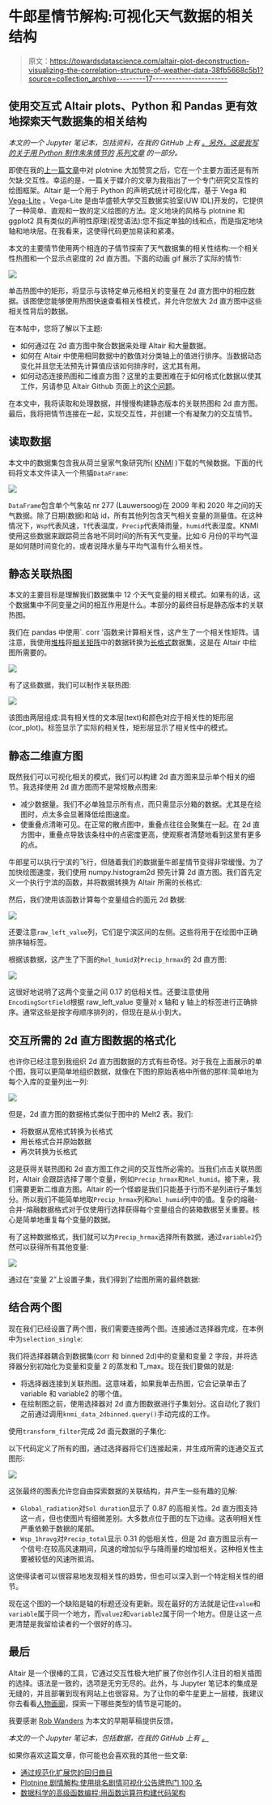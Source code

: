 # 牛郎星情节解构:可视化天气数据的相关结构

> 原文：<https://towardsdatascience.com/altair-plot-deconstruction-visualizing-the-correlation-structure-of-weather-data-38fb5668c5b1?source=collection_archive---------17----------------------->

## 使用交互式 Altair plots、Python 和 Pandas 更有效地探索天气数据集的相关结构

*本文的一个 Jupyter 笔记本，包括资料，在我的 GitHub* *上有* [*。另外，这是我写的关于用 Python 制作朱朱情节的*](https://github.com/PaulHiemstra/altair_cor2dbinnedplot_article) [*系列文章*](https://towardsdatascience.com/tagged/plot-deconstruction-paul) *的一部分。*

即使在我的[上一篇文章](/plotnine-plot-deconstruction-visualizing-the-billboard-hot-100-8048808fd629)中对 plotnine 大加赞赏之后，它在一个主要方面还是有所欠缺:交互性。幸运的是，一篇关于媒介的文章为我指出了一个专门研究交互性的绘图框架。Altair 是一个用于 Python 的声明式统计可视化库，基于 Vega 和 [Vega-Lite](https://vega.github.io/vega-lite/) 。Vega-Lite 是由华盛顿大学交互数据实验室(UW IDL)开发的，它提供了一种简单、直观和一致的定义绘图的方法。定义地块的风格与 plotnine 和 ggplot2 具有类似的声明性原理(视觉语法):您不指定单独的线和点，而是指定地块轴和地块层。在我看来，这使得代码更加易读和紧凑。

本文的主要情节使用两个相连的子情节探索了天气数据集的相关性结构:一个相关性热图和一个显示点密度的 2d 直方图。下面的动画 gif 展示了实际的情节:

![](img/b979817997be1c2c34dcc978d1ca7f1a.png)

单击热图中的矩形，将显示与该特定单元格相关的变量在 2d 直方图中的相应数据。该图使您能够使用热图快速查看相关性模式，并允许您放大 2d 直方图中这些相关性背后的数据。

在本帖中，您将了解以下主题:

*   如何通过在 2d 直方图中聚合数据来处理 Altair 和大量数据。
*   如何在 Altair 中使用相同数据中的数值对分类轴上的值进行排序。当数据动态变化并且您无法预先计算值应该如何排序时，这尤其有用。
*   如何动态连接热图和二维直方图？这里的主要困难在于如何格式化数据以使其工作，另请参见 Altair Github 页面上的[这个问题](https://github.com/altair-viz/altair/issues/1617)。

在本文中，我将读取和处理数据，并慢慢构建静态版本的关联热图和 2d 直方图。最后，我将把情节连接在一起，实现交互性，并创建一个有凝聚力的交互情节。

## 读取数据

本文中的数据集包含我从荷兰皇家气象研究所( [KNMI](http://knmi.nl) )下载的气候数据。下面的代码将文本文件读入一个熊猫`DataFrame`:

![](img/9616bb0023551041e015fd77f8e25ef9.png)

`DataFrame`包含单个气象站 nr 277 (Lauwersoog)在 2009 年和 2020 年之间的天气数据。除了日期(数据)和站 id，所有其他列包含天气相关变量的测量值。在这种情况下，`Wsp`代表风速，`T`代表温度，`Precip`代表降雨量，`humid`代表湿度。KNMI 使用这些数据来跟踪荷兰各地不同时间的所有天气变量。比如:6 月份的平均气温是如何随时间变化的，或者说降水量与平均气温有什么相关性。

## 静态关联热图

本文的主要目标是理解我们数据集中 12 个天气变量的相关模式。如果有的话，这个数据集中不同变量之间的相互作用是什么。本部分的最终目标是静态版本的关联热图。

我们在 pandas 中使用`. corr '函数来计算相关性，这产生了一个相关性矩阵。请注意，我使用[堆栈](https://pandas.pydata.org/pandas-docs/stable/reference/api/pandas.DataFrame.stack.html)将[相关矩阵](https://www.displayr.com/what-is-a-correlation-matrix/)中的数据转换为[长格式](https://www.quora.com/What-is-long-and-wide-format-data)数据集，这是在 Altair 中绘图所需要的。

![](img/611422f6026cd06a374f09063e360e20.png)

有了这些数据，我们可以制作关联热图:

![](img/fff0fefd73d66ffa0ec56cf839b981f2.png)

该图由两层组成:具有相关性的文本层(text)和颜色对应于相关性的矩形层(cor_plot)。标签显示了实际的相关性，矩形层显示了相关性中的模式。

## 静态二维直方图

既然我们可以可视化相关的模式，我们可以构建 2d 直方图来显示单个相关的细节。我选择使用 2d 直方图而不是常规散点图来:

*   减少数据量。我们不必单独显示所有点，而只需显示分箱的数据。尤其是在绘图时，点太多会显著降低绘图速度。
*   使重叠点清晰可见。在正常的散点图中，重叠点往往会聚集在一起。在 2d 直方图中，重叠点导致该条柱中的点密度更高，使观察者清楚地看到这里有更多的点。

牛郎星可以执行宁滨的飞行，但随着我们的数据量牛郎星情节变得非常缓慢。为了加快绘图速度，我们使用 numpy.histogram2d 预先计算 2d 直方图。我们首先定义一个执行宁滨的函数，并将数据转换为 Altair 所需的长格式:

然后，我们使用该函数计算每个变量组合的面元 2d 数据:

![](img/f73d9335a40c3d6c2b3cdd4d41194781.png)

还要注意`raw_left_value`列，它们是宁滨区间的左侧。这些将用于在绘图中正确排序轴标签。

根据该数据，这产生了下面的`Rel_humid`对`Precip_hrmax`的 2d 直方图:

![](img/07488a9e776b7884a2cfe1b896e7398d.png)

这很好地说明了这两个变量之间 0.17 的低相关性。还要注意使用`EncodingSortField`根据 raw_left_value 变量对 x 轴和 y 轴上的标签进行正确排序。通常这些是按字母顺序排列的，但现在是从小到大。

## 交互所需的 2d 直方图数据的格式化

也许你已经注意到我组织 2d 直方图数据的方式有些奇怪。对于我在上面展示的单个图，我可以更简单地组织数据，就像在下图的原始表格中所做的那样:简单地为每个入库的变量列出一列:

![](img/ddf94d57e176d807eca1c07e944fb2cf.png)

但是，2d 直方图的数据格式类似于图中的 Melt2 表。我们:

*   将数据从宽格式转换为长格式
*   用长格式合并原始数据
*   再次转换为长格式

这是获得关联热图和 2d 直方图工作之间的交互性所必需的。当我们点击关联热图时，Altair 会跟踪选择了哪个变量，例如`Precip_hrmax`和`Rel_humid`。接下来，我们需要更新二维直方图。Altair 的一个怪癖是我们只能基于行而不是列进行子集划分。所以我们不能简单地取`Precip_hrmax`列和`Rel_humid`列中的值。复杂的熔融-合并-熔融数据格式对于仅使用行选择获得每个变量组合的装箱数据至关重要。核心是简单地重复每个变量的数据。

有了这种数据格式，我们就可以为`Precip_hrmax`选择所有数据，通过`variable2`仍然可以获得所有其他变量:

![](img/a0237295c00448de965b8371df162094.png)

通过在“变量 2”上设置子集，我们得到了绘图所需的最终数据:

## 结合两个图

现在我们已经设置了两个图，我们需要连接两个图。连接通过选择器完成，在本例中为`selection_single`:

我们将选择器耦合到数据集(corr 和 binned 2d)中的变量和变量 2 字段，并将选择器分别初始化为变量和变量 2 的蒸发和 T_max。现在我们要做的就是:

*   将选择器连接到关联热图。这意味着，如果我单击热图，它会记录单击了 variable 和 variable2 的哪个值。
*   在绘制图之前，使用选择器对 2d 直方图数据进行子集划分。这自动化了我们之前通过调用`knmi_data_2dbinned.query()`手动完成的工作。

使用`transform_filter`完成 2d 面元数据的子集化:

以下代码定义了所有的图，通过选择器将它们连接起来，并生成所需的连通交互式图形:

![](img/b979817997be1c2c34dcc978d1ca7f1a.png)

这张最终的图表允许您自由探索数据的关联结构，并产生一些有趣的见解:

*   `Global_radiation`对`Sol duration`显示了 0.87 的高相关性。2d 直方图支持这一点，但也使图片有细微差别。大多数点位于图的左下边缘。这表明相关性严重依赖于数据的尾部。
*   `Wsp_1hravg`对`Precip_total`显示 0.31 的低相关性，但是 2d 直方图显示有一个信号:在较高风速期间，风速的增加似乎与降雨量的增加相关。这种相关性主要被较低的风速所抵消。

这使得读者可以很容易地发现相关性的趋势，但也可以深入到一个特定相关性的细节。

现在这个图的一个缺陷是轴的标题还没有更新。现在最好的方法就是记住`value`和`variable`属于同一个地方，而`value2`和`variable2`属于同一个地方。但是让这一点更清楚是我留给读者的一个很好的练习。

## 最后

Altair 是一个很棒的工具，它通过交互性极大地扩展了你创作引人注目的相关插图的选择。语法是一致的，选项是无穷无尽的。此外，与 Jupyter 笔记本的集成是无缝的，并且部署到现有网站上也很容易。为了让你的牵牛星更上一层楼，我建议你去看看[人物画廊](https://altair-viz.github.io/gallery/index.html)，探索一下哪些类型的情节是可能的。

我要感谢 [Rob Wanders](https://www.linkedin.com/in/rob-wanders-77581778/) 为本文的早期草稿提供反馈。

*本文的一个 Jupyter 笔记本，包括数据，在我的 GitHub* *上有* [*。*](https://github.com/PaulHiemstra/altair_cor2dbinnedplot_article)

如果你喜欢这篇文章，你可能也会喜欢我的其他一些文章:

*   [通过规范化扩展您的回归曲目](/expanding-your-regression-repertoire-with-regularisation-903d2c9f7b28)
*   [Plotnine 剧情解构:使用排名剧情可视化公告牌热门 100 名](/plotnine-plot-deconstruction-visualizing-the-billboard-hot-100-8048808fd629)
*   [数据科学的高级函数编程:用函数运算符构建代码架构](/advanced-functional-programming-for-data-science-building-code-architectures-with-function-dd989cc3b0da)